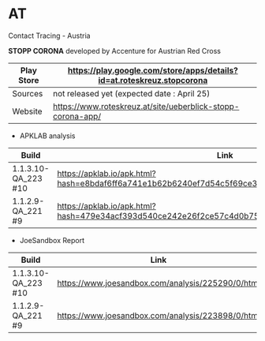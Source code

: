 # AT
Contact Tracing - Austria

**STOPP CORONA** developed by Accenture for Austrian Red Cross

Play Store |https://play.google.com/store/apps/details?id=at.roteskreuz.stopcorona
-----------|----------------------------------------------------------------------
Sources | not released yet (expected date : April 25)
Website | https://www.roteskreuz.at/site/ueberblick-stopp-corona-app/

- APKLAB analysis

Build | Link
------|-----
1.1.3.10-QA_223 #10 | https://apklab.io/apk.html?hash=e8bdaf6ff6a741e1b62b6240ef7d54c5f69ce3e3dab3a57db31c3faef73b4141
1.1.2.9-QA_221 #9 | https://apklab.io/apk.html?hash=479e34acf393d540ce242e26f2ce57c4d0b7563b5cb2c717e28ed590d2b893e9

- JoeSandbox Report

Build | Link
------|-----
1.1.3.10-QA_223 #10 | https://www.joesandbox.com/analysis/225290/0/html
1.1.2.9-QA_221 #9 | https://www.joesandbox.com/analysis/223898/0/html
